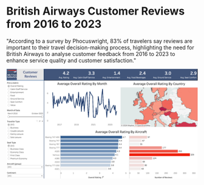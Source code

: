 # British Airways Customer Reviews from 2016 to 2023

"According to a survey by Phocuswright, 83% of travelers say reviews are important to their travel decision-making process, highlighting the need for British Airways to analyse customer feedback from 2016 to 2023 to enhance service quality and customer satisfaction."

![Dashboard View on Tableau](BA_dasboard.png)


